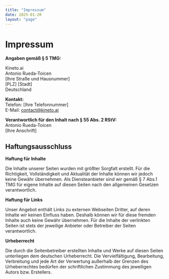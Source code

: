 ```yaml
---
title: "Impressum"
date: 2025-01-20
layout: "page"
---
```


# Impressum

**Angaben gemäß § 5 TMG:**

Kineto.ai  
Antonio Rueda-Toicen  
[Ihre Straße und Hausnummer]  
[PLZ] [Stadt]  
Deutschland

**Kontakt:**  
Telefon: [Ihre Telefonnummer]  
E-Mail: contact@kineto.ai

**Verantwortlich für den Inhalt nach § 55 Abs. 2 RStV:**  
Antonio Rueda-Toicen  
[Ihre Anschrift]

## Haftungsausschluss

**Haftung für Inhalte**

Die Inhalte unserer Seiten wurden mit größter Sorgfalt erstellt. Für die Richtigkeit, Vollständigkeit und Aktualität der Inhalte können wir jedoch keine Gewähr übernehmen. Als Diensteanbieter sind wir gemäß § 7 Abs.1 TMG für eigene Inhalte auf diesen Seiten nach den allgemeinen Gesetzen verantwortlich.

**Haftung für Links**

Unser Angebot enthält Links zu externen Webseiten Dritter, auf deren Inhalte wir keinen Einfluss haben. Deshalb können wir für diese fremden Inhalte auch keine Gewähr übernehmen. Für die Inhalte der verlinkten Seiten ist stets der jeweilige Anbieter oder Betreiber der Seiten verantwortlich.

**Urheberrecht**

Die durch die Seitenbetreiber erstellten Inhalte und Werke auf diesen Seiten unterliegen dem deutschen Urheberrecht. Die Vervielfältigung, Bearbeitung, Verbreitung und jede Art der Verwertung außerhalb der Grenzen des Urheberrechtes bedürfen der schriftlichen Zustimmung des jeweiligen Autors bzw. Erstellers.